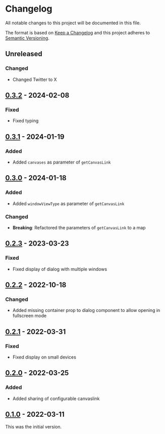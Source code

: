 # Changelog

All notable changes to this project will be documented in this file.

The format is based on [Keep a Changelog](https://keepachangelog.com/en/1.0.0/) and this project adheres to [Semantic Versioning](https://semver.org/spec/v2.0.0.html).

## Unreleased

### Changed

- Changed Twitter to X

## [0.3.2](https://github.com/dbmdz/mirador-canvaslink/releases/tag/0.3.2) - 2024-02-08

### Fixed

- Fixed typing

## [0.3.1](https://github.com/dbmdz/mirador-canvaslink/releases/tag/0.3.1) - 2024-01-19

### Added

- Added `canvases` as parameter of `getCanvasLink`

## [0.3.0](https://github.com/dbmdz/mirador-canvaslink/releases/tag/0.3.0) - 2024-01-18

### Added

- Added `windowViewType` as parameter of `getCanvasLink`

### Changed

- **Breaking**: Refactored the parameters of `getCanvasLink` to a map

## [0.2.3](https://github.com/dbmdz/mirador-canvaslink/releases/tag/0.2.3) - 2023-03-23

### Fixed

- Fixed display of dialog with multiple windows

## [0.2.2](https://github.com/dbmdz/mirador-canvaslink/releases/tag/0.2.2) - 2022-10-18

### Changed

- Added missing container prop to dialog component to allow opening in fullscreen mode

## [0.2.1](https://github.com/dbmdz/mirador-canvaslink/releases/tag/0.2.1) - 2022-03-31

### Fixed

- Fixed display on small devices

## [0.2.0](https://github.com/dbmdz/mirador-canvaslink/releases/tag/0.2.0) - 2022-03-25

### Added

- Added sharing of configurable canvaslink

## [0.1.0](https://github.com/dbmdz/mirador-canvaslink/releases/tag/0.1.0) - 2022-03-11

This was the initial version.
